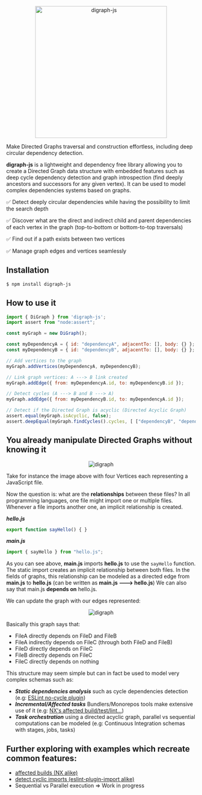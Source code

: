   <p align="center">
	  <img alt="digraph-js" src="https://user-images.githubusercontent.com/43391199/191079632-ffe879dd-0591-4c9d-aab8-375689130854.png" width="350">
  </p>

  Make Directed Graphs traversal and construction effortless, including deep circular dependency detection.

  **digraph-js** is a lightweight and dependency free library allowing you to create a Directed Graph data structure with embedded features such as deep cycle dependency detection 
  and graph introspection (find deeply ancestors and successors for any given vertex).
  It can be used to model complex dependencies systems based on graphs.

  ✅ Detect deeply circular dependencies while having the possibility to limit the search depth

  ✅ Discover what are the direct and indirect child and parent dependencies of each vertex in the graph (top-to-bottom or bottom-to-top traversals)
  
  ✅ Find out if a path exists between two vertices 
  
  ✅ Manage graph edges and vertices seamlessly 

  ## Installation

  ```bash
  $ npm install digraph-js
  ```

  ## How to use it

  ```js
  import { DiGraph } from 'digraph-js';
  import assert from "node:assert";

  const myGraph = new DiGraph();

  const myDependencyA = { id: "dependencyA", adjacentTo: [], body: {} };
  const myDependencyB = { id: "dependencyB", adjacentTo: [], body: {} };

  // Add vertices to the graph
  myGraph.addVertices(myDependencyA, myDependencyB);

  // Link graph vertices: A ---> B link created
  myGraph.addEdge({ from: myDependencyA.id, to: myDependencyB.id });

  // Detect cycles (A ---> B and B ---> A)
  myGraph.addEdge({ from: myDependencyB.id, to: myDependencyA.id });

  // Detect if the Directed Graph is acyclic (Directed Acyclic Graph)
  assert.equal(myGraph.isAcyclic, false);
  assert.deepEqual(myGraph.findCycles().cycles, [ ["dependencyB", "dependencyA"] ]);
  ```

  
  ## You already manipulate Directed Graphs without knowing it

  <p align="center">
    <img src="https://dev-to-uploads.s3.amazonaws.com/uploads/articles/2dwieqf30481m49trn6b.png" alt="digraph" />
  </p>

  Take for instance the image above with four Vertices each representing a 
  JavaScript file.

  Now the question is: what are the **relationships** between these files? In all 
  programming languages, one file might import one or multiple files. Whenever
  a file imports another one, an implicit relationship is created. 

  ***hello.js***
  ```js
  export function sayHello() { }
  ```

  ***main.js***
  ```js
  import { sayHello } from "hello.js";
  ```

  As you can see above, **main.js** imports **hello.js** to use the ```sayHello```
  function. The static import creates an implicit relationship between both files.
  In the fields of graphs, this relationship can be modeled as a directed edge 
  from **main.js** to **hello.js** (can be written as **main.js ---> hello.js**)
  We can also say that main.js **depends on** hello.js.

  We can update the graph with our edges represented:

  <p align="center">
    <img src="https://dev-to-uploads.s3.amazonaws.com/uploads/articles/31qbt7u1mhog516uqlwb.png" alt="digraph" />
  </p>

  Basically this graph says that:
  - FileA directly depends on FileD and FileB
  - FileA indirectly depends on FileC (through both FileD and FileB)
  - FileD directly depends on FileC
  - FileB directly depends on FileC
  - FileC directly depends on nothing

  This structure may seem simple but can in fact be used to model very complex
  schemas such as:
  - ***Static dependencies analysis*** such as cycle dependencies detection
  (e.g: [ESLint no-cycle plugin](https://github.com/import-js/eslint-plugin-import/blob/main/docs/rules/no-cycle.md))
  - ***Incremental/Affected tasks*** Bundlers/Monorepos tools make extensive use of it (e.g: [NX's affected build/test/lint...](https://nx.dev/using-nx/affected))
  - ***Task orchestration*** using a directed acyclic graph, parallel vs sequential 
  computations can be modeled (e.g: Continuous Integration schemas with stages, jobs, tasks)

  ## Further exploring with examples which recreate common features:
  - [affected builds (NX alike)](https://github.com/antoine-coulon/digraph-js/tree/master/examples/affected-builds)
  - [detect cyclic imports (eslint-plugin-import alike)](https://github.com/antoine-coulon/digraph-js/tree/master/examples/circular-dependencies)
  - Sequential vs Parallel execution => Work in progress
